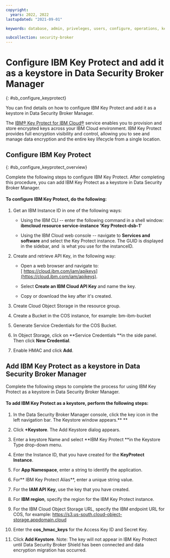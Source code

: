 ```yaml
---
copyright:
  years: 2022, 2022
lastupdated: "2021-09-01"

keywords: database, admin, priveleges, users, configure, operations, keyprotect

subcollection: security-broker
---
```


# Configure IBM Key Protect and add it as a keystore in Data Security Broker Manager
{: #sb_configure_keyprotect}

You can find details on how to configure IBM Key Protect and add it as a
keystore in Data Security Broker Manager.

The [IBM® Key Protect for IBM
Cloud®](https://www.ibm.com/cloud/key-protect) service enables you to
provision and store encrypted keys across your IBM Cloud environment.
IBM Key Protect provides full encryption visibility and control,
allowing you to see and manage data encryption and the entire key
lifecycle from a single location.

## **Configure IBM Key Protect**
{: #sb_configure_keyprotect_overview}

Complete the following steps to configure IBM Key Protect. After
completing this procedure, you can add IBM Key Protect as a keystore in
Data Security Broker Manager.

#### **To configure IBM Key Protect, do the following:**

1.  Get an IBM Instance ID in one of the following ways:

    -   Using the IBM CLI -- enter the following command in a shell
        window:\
        **ibmcloud resource service-instance \'Key Protect-dsb-1\'**

    -   Using the IBM Cloud web console -- navigate to **Services and
        software** and select the Key Protect instance. The GUID is
        displayed in the sidebar, and  is what you use for the
        instanceID.

2.  Create and retrieve API Key, in the following way: 

    -   Open a web browser and navigate
        to:[ https://cloud.ibm.com/iam/apikeys](https://cloud.ibm.com/iam/apikeys).

    -   Select **Create an IBM Cloud API Key** and name the key.

    -   Copy or download the key after it's created.

3.  Create Cloud Object Storage in the resource group.

4.  Create a Bucket in the COS instance, for example: bm-ibm-bucket

5.  Generate Service Credentials for the COS Bucket.

6.  In Object Storage, click on **Service Credentials **in the side
    panel. Then click **New Credential**.

7.  Enable HMAC and click **Add**.

## **Add IBM Key Protect as a keystore in Data Security Broker Manager**

Complete the following steps to complete the process for using IBM Key
Protect as a keystore in Data Security Broker Manager.

#### **To add IBM Key Protect as a keystore, perform the following steps:**

1.  In the Data Security Broker Manager console, click the key icon in
    the left navigation bar. The Keystore window appears.** **

2.  Click **+Keystore**. The Add Keystore dialog appears.

3.  Enter a keystore Name and select **IBM Key Protect **in the Keystore
    Type drop-down menu.

4.  Enter the Instance ID, that you have created for the **KeyProtect
    Instance**.

5.  For **App Namespace**, enter a string to identify the application.

6.  For** IBM Key Protect Alias**, enter a unique string value.

7.  For the **IAM API Key**, use the key that you have created.

8.  For **IBM region**, specify the region for the IBM Key Protect
    instance.

9.  For the IBM Cloud Object Storage URL, specify the IBM endpoint URL
    for COS, for
    example: https://s3.us-south.cloud-object-storage.appdomain.cloud

10. Enter the **cos_hmac_keys** for the Access Key ID and Secret Key.

11. Click **Add Keystore**.
    Note: The key will not appear in IBM Key Protect until Data Security
    Broker Shield has been connected and data encryption migration has
    occurred.
